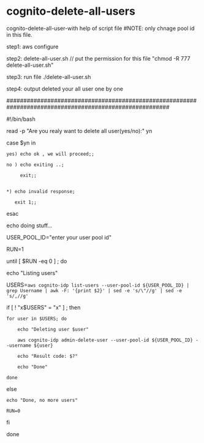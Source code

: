 # cognito-delete-all-users
cognito-delete-all-user-with help of script file 
#NOTE: only chnage pool id in this file.

step1: aws configure 

step2: delete-all-user.sh // put the permission for this file  "chmod -R 777 delete-all-user.sh"

step3: run file ./delete-all-user.sh

step4: output deleted your all user one by one 

########################################################################################################

#!/bin/bash

read -p  "Are you realy want to  delete all user(yes/no):" yn

case $yn in 

	yes) echo ok , we will proceed;;
	
	no ) echo exiting ..;
	
	     exit;;
	     

	*) echo invalid response;
	
	   exit 1;;
	   
esac


echo doing stuff...


USER_POOL_ID="enter your user pool id"


RUN=1

until [ $RUN -eq 0 ] ; do

echo "Listing users"

USERS=`aws cognito-idp list-users --user-pool-id ${USER_POOL_ID} | grep Username | awk -F: '{print $2}' | sed -e 's/\"//g' | sed -e 's/,//g'`

if [ ! "x$USERS" = "x" ] ; then

	for user in $USERS; do
	
		echo "Deleting user $user"
		
		aws cognito-idp admin-delete-user --user-pool-id ${USER_POOL_ID} --username ${user}
		
		echo "Result code: $?"
		
		echo "Done"
		
	done
	
else

	echo "Done, no more users"
	
	RUN=0
	
fi

done





